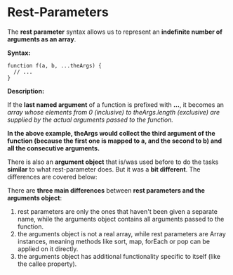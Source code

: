 # Rest-Parameters

The **rest parameter** syntax allows us to represent an **indefinite number of arguments as an array**.

**Syntax:**

	function f(a, b, ...theArgs) {
	  // ...
	}

**Description:**

If the **last named argument** of a function is prefixed with **...**, it becomes an *array whose elements from 0 (inclusive) to theArgs.length (exclusive) are supplied by the actual arguments passed to the function.*

**In the above example, theArgs would collect the third argument of the function (because the first one is mapped to a, and the second to b) and all the consecutive arguments.**

There is also an **argument object** that is/was used before to do the tasks **similar** to what rest-parameter does. But it was a **bit different**. The differences are covered below:

There are **three main differences** between **rest parameters and the arguments object**:

1. rest parameters are only the ones that haven't been given a separate name, while the arguments object contains all arguments passed to the function.
2. the arguments object is not a real array, while rest parameters are Array instances, meaning methods like sort, map, forEach or pop can be applied on it directly.
3. the arguments object has additional functionality specific to itself (like the callee property).

